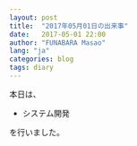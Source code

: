 ```yaml
---
layout: post
title:  "2017年05月01日の出来事"
date:   2017-05-01 22:00
author: "FUNABARA Masao"
lang: "ja"
categories: blog
tags: diary
---
```


本日は、

* システム開発

を行いました。
